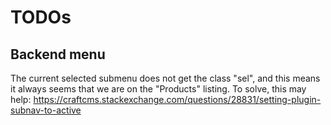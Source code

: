 # TODOs

## Backend menu
The current selected submenu does not get the class "sel", and this means it always seems that we are on the "Products" listing.
To solve, this may help: https://craftcms.stackexchange.com/questions/28831/setting-plugin-subnav-to-active


